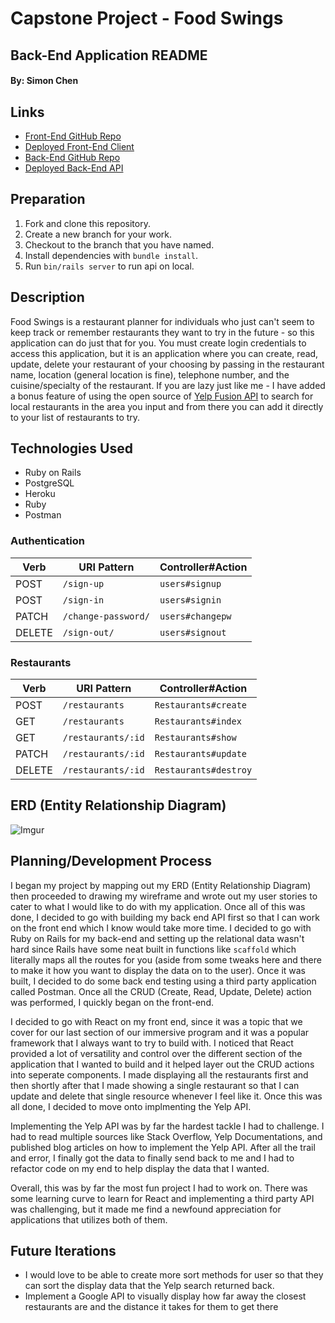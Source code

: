 # Capstone Project - Food Swings

## Back-End Application README

#### By: Simon Chen

## Links
* [Front-End GitHub Repo](https://github.com/simonchen92/FoodSwings-FrontEnd)
* [Deployed Front-End Client](https://simonchen92.github.io/FoodSwings-FrontEnd/)
* [Back-End GitHub Repo](https://github.com/simonchen92/FoodSwings-BackEnd)
* [Deployed Back-End API](https://secure-reef-19602.herokuapp.com/)

## Preparation

1.  Fork and clone this repository.
1.  Create a new branch for your work.
1.  Checkout to the branch that you have named.
1.  Install dependencies with `bundle install`.
1.  Run `bin/rails server` to run api on local.

## Description
Food Swings is a restaurant planner for individuals who just can't seem to keep track or remember restaurants they want to try in the future - so this application can do just that for you. You must create login credentials to access this application, but it is an application where you can create, read, update, delete your restaurant of your choosing by passing in the restaurant name, location (general location is fine), telephone number, and the cuisine/specialty of the restaurant. If you are lazy just like me - I have added a bonus feature of using the open source of [Yelp Fusion API](https://www.yelp.com/developers) to search for local restaurants in the area you input and from there you can add it directly to your list of restaurants to try.

## Technologies Used
* Ruby on Rails
* PostgreSQL
* Heroku
* Ruby
* Postman

### Authentication
| Verb   | URI Pattern            | Controller#Action |
|--------|------------------------|-------------------|
| POST   | `/sign-up`             | `users#signup`    |
| POST   | `/sign-in`             | `users#signin`    |
| PATCH  | `/change-password/`    | `users#changepw`  |
| DELETE | `/sign-out/`           | `users#signout`   |

### Restaurants
| Verb   | URI Pattern            | Controller#Action |
|--------|------------------------|-------------------|
| POST   | `/restaurants`         | `Restaurants#create`    |
| GET    | `/restaurants`         | `Restaurants#index`     |
| GET    | `/restaurants/:id`     | `Restaurants#show`      |
| PATCH  | `/restaurants/:id`     | `Restaurants#update`    |
| DELETE | `/restaurants/:id`     | `Restaurants#destroy`   |

## ERD (Entity Relationship Diagram)
![Imgur](https://i.imgur.com/P4qYnvH.png)

## Planning/Development Process
I began my project by mapping out my ERD (Entity Relationship Diagram) then proceeded to drawing my wireframe and wrote out my user stories to cater to what I would like to do with my application. Once all of this was done, I decided to go with building my back end API first so that I can work on the front end which I know would take more time. I decided to go with Ruby on Rails for my back-end and setting up the relational data wasn't hard since Rails have some neat built in functions like `scaffold` which literally maps all the routes for you (aside from some tweaks here and there to make it how you want to display the data on to the user). Once it was built, I decided to do some back end testing using a third party application called Postman. Once all the CRUD (Create, Read, Update, Delete) action was performed, I quickly began on the front-end.

I decided to go with React on my front end, since it was a topic that we cover for our last section of our immersive program and it was a popular framework that I always want to try to build with. I noticed that React provided a lot of versatility and control over the different section of the application that I wanted to build and it helped layer out the CRUD actions into seperate components. I made displaying all the restaurants first and then shortly after that I made showing a single restaurant so that I can update and delete that single resource whenever I feel like it. Once this was all done, I decided to move onto implmenting the Yelp API.

Implementing the Yelp API was by far the hardest tackle I had to challenge. I had to read multiple sources like Stack Overflow, Yelp Documentations, and published blog articles on how to implement the Yelp API. After all the trail and error, I finally got the data to finally send back to me and I had to refactor code on my end to help display the data that I wanted. 

Overall, this was by far the most fun project I had to work on. There was some learning curve to learn for React and implementing a third party API was challenging, but it made me find a newfound appreciation for applications that utilizes both of them.

## Future Iterations
- I would love to be able to create more sort methods for user so that they can sort the display data that the Yelp search returned back.
- Implement a Google API to visually display how far away the closest restaurants are and the distance it takes for them to get there

